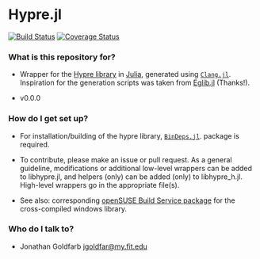 Hypre.jl
=======
[![Build Status](https://travis-ci.org/jgoldfar/Hypre.jl.svg?branch=master)](https://travis-ci.org/jgoldfar/Hypre.jl)
[![Coverage Status](https://coveralls.io/repos/jgoldfar/Hypre.jl/badge.svg)](https://coveralls.io/r/jgoldfar/Hypre.jl)
### What is this repository for? ###

* Wrapper for the [Hypre library](http://acts.nersc.gov/hypre/) in [Julia](http://julialang.org/), generated using [`Clang.jl`](https://github.com/ihnorton/Clang.jl). Inspiration for the generation scripts was taken from [Eglib.jl](https://github.com/ihnorton/Eglib.jl/blob/master/util/wrap.jl) (Thanks!).

* v0.0.0

### How do I get set up? ###

* For installation/building of the hypre library, [`BinDeps.jl`](https://github.com/JuliaLang/BinDeps.jl). package is required.

* To contribute, please make an issue or pull request. As a general guideline, modifications or additional low-level wrappers can be added to libhypre.jl, and helpers (only) can be added (only) to libhypre_h.jl. High-level wrappers go in the appropriate file(s).

* See also: corresponding [openSUSE Build Service package](https://build.opensuse.org/package/show/home:jgoldfar/mingw64-hypre) for the cross-compiled windows library.

### Who do I talk to? ###

* Jonathan Goldfarb <jgoldfar@my.fit.edu>
